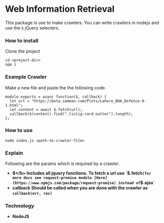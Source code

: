 # Web Information Retrieval 

This package is use to make crawlers. You can write crawlers in nodejs and use the `$` jQuery selecters.

### How to install 

Clone the project

```
cd <project-dir>
npm i
```

### Example Crawler
Make a new file and paste the the following code.
```
module.exports = async function($, callback) {
  let url = "https://beta.zameen.com/Plots/Lahore_DHA_Defence-9-1.html";
  let content = await $.fetch(url);
  callback($(content).find(".listig-card-outter").length);
};

```

### How to use

``` 
node index.js <path-to-crawler-file>
```
### Explain
Following are the params which is required by a crawler.
 - <b>$</b> Includes all jquery functions. To fetch a url use `$.fetch` (for more docs see request-promise module [Here] (https://www.npmjs.com/package/request-promise) instead of `$.ajax`
 - <b>callback</b> Should be called when you are done with the crawler as `callback(err, res)`
 

### Technology

 - NodeJS
